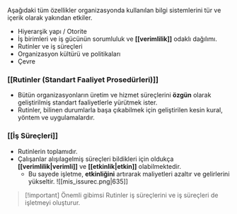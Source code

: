 Aşağıdaki tüm özellikler organizasyonda kullanılan bilgi sistemlerini tür ve içerik olarak yakından etkiler.
- Hiyerarşik yapı / Otorite
- İş birimleri ve iş gücünün sorumluluk ve **[[verimlilik]]** odaklı dağılımı.
- Rutinler ve iş süreçleri
- Organizasyon kültürü ve politikaları
- Çevre

### **[[Rutinler (Standart Faaliyet Prosedürleri)]]**
- Bütün organizasyonların üretim ve hizmet süreçlerini **özgün** olarak geliştirilmiş standart faaliyetlerle yürütmek ister.
- Rutinler, bilinen durumlarla başa çıkabilmek için geliştirilen kesin kural, yöntem ve uygulamalardır.
### **[[İş Süreçleri]]**
- Rutinlerin toplamıdır.
- Çalışanlar alışılagelmiş süreçleri bildikleri için oldukça **[[verimlilik|verimli]]** ve **[[etkinlik|etkin]]** olabilmektedir.
	- Bu sayede işletme, **etkinliğini** artırarak maliyetleri azaltır ve gelirlerini yükseltir. 
![[mis_issurec.png|635]]

> [!important]  Önemli gibimsi
> Rutinler iş süreçlerini ve iş süreçleri de işletmeyi oluşturur.


